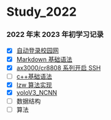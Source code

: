 # Study_2022

### 2022 年末 2023 年初学习记录

- [x] [自动登录校园网](https://github.com/NakanoSanku/Study_2022/blob/master/autoLoginCampusNetwork.md)
- [x] [Markdown 基础语法](https://github.com/NakanoSanku/Study_2022/blob/master/MarkdownStudy.md)
- [x] [ax3000/cr8808 系列开启 SSH](https://github.com/NakanoSanku/Study_2022/blob/master/ax3000/ax3000-cr880x-SSH.md)
- [ ] [c++基础语法](https://github.com/NakanoSanku/Study_2022/blob/master/C%2B%2B/C%2B%2B.md)
- [x] [lzw 算法实现](https://github.com/NakanoSanku/StudyShare/tree/master/lzw)
- [x] [yoloV3_NCNN](https://github.com/NakanoSanku/StudyShare/tree/master/yolov3_ncnn.py)
- [ ] 数据结构
- [ ] 算法